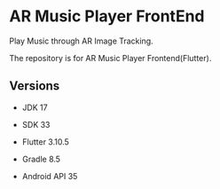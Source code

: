 # AR Music Player FrontEnd

Play Music through AR Image Tracking.

The repository is for AR Music Player Frontend(Flutter).

## Versions
- JDK 17
- SDK 33

- Flutter 3.10.5
- Gradle 8.5
- Android API 35
